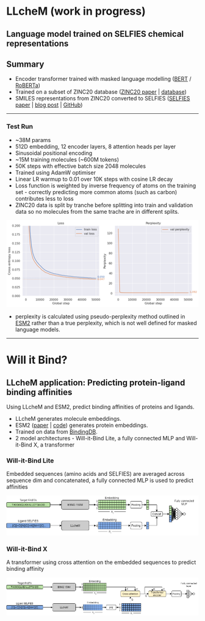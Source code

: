 # LLcheM (work in progress)
Language model trained on SELFIES chemical representations
---
## Summary
- Encoder transformer trained with masked language modelling ([BERT](https://arxiv.org/abs/1810.04805) / [RoBERTa](https://arxiv.org/abs/1907.11692))
- Trained on a subset of ZINC20 database ([ZINC20 paper](https://pubs.acs.org/doi/10.1021/acs.jcim.0c00675) | [database](https://zinc20.docking.org/))
- SMILES representations from ZINC20 converted to SELFIES ([SELFIES paper](https://iopscience.iop.org/article/10.1088/2632-2153/aba947) | [blog post](https://aspuru.substack.com/p/molecular-graph-representations-and) | [GitHub](https://github.com/aspuru-guzik-group/selfies))

---

### Test Run
- ~38M params
- 512D embedding, 12 encoder layers, 8 attention heads per layer
- Sinusoidal positional encoding
- ~15M training molecules (~600M tokens)
- 50K steps with effective batch size 2048 molecules
- Trained using AdamW optimiser
- Linear LR warmup to 0.01 over 10K steps with cosine LR decay
- Loss function is weighted by inverse frequency of atoms on the training set - correctly predicting more common atoms (such as carbon) contributes less to loss
- ZINC20 data is split by tranche before splitting into train and validation data so no molecules from the same trache are in different splits.

![Loss graph](https://raw.githubusercontent.com/RodMcN/media/main/LLcheM/test_run.png)

- perplexity is calculated using pseudo-perplexity method outlined in [ESM2](https://www.biorxiv.org/content/10.1101/2022.07.20.500902v1.full.pdf) rather than a true perplexity, which is not well defined for masked language models.

---

# Will it Bind?
LLcheM application: Predicting protein-ligand binding affinities
---
Using LLcheM and ESM2, predict binding affinities of proteins and ligands.
- LLcheM generates molecule embeddings.
- ESM2 ([paper](https://www.biorxiv.org/content/10.1101/2022.07.20.500902v1.full.pdf) | [code](https://github.com/facebookresearch/esm)) generates protein embeddings.
- Trained on data from [BindingDB](https://www.bindingdb.org).
- 2 model architectures - Will-it-Bind Lite, a fully connected MLP and Will-it-Bind X, a transformer
### Will-it-Bind Lite
Embedded sequences (amino acids and SELFIES) are averaged across sequence dim and concatenated, a fully connected MLP is used to predict affinities

![Will it bind - Lite](https://raw.githubusercontent.com/RodMcN/media/main/LLcheM/willitbind_lite.png)

### Will-it-Bind X
A transformer using cross attention on the embedded sequences to predict binding affinity

![Will it bind - X](https://raw.githubusercontent.com/RodMcN/media/main/LLcheM/willitbind_x.png)
